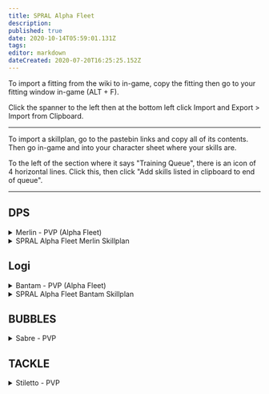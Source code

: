 ```yaml
---
title: SPRAL Alpha Fleet
description: 
published: true
date: 2020-10-14T05:59:01.131Z
tags: 
editor: markdown
dateCreated: 2020-07-20T16:25:25.152Z
---
```


To import a fitting from the wiki to in-game, copy the fitting then go to your fitting window in-game (ALT + F).

Click the spanner to the left then at the bottom left click Import and Export > Import from Clipboard.

---
To import a skillplan, go to the pastebin links and copy all of its contents. Then go in-game and into your character sheet where your skills are.

To the left of the section where it says "Training Queue", there is an icon of 4 horizontal lines. Click this, then click "Add skills listed in clipboard to end of queue".

---
## DPS

<details>
  <summary>Merlin - PVP (Alpha Fleet)</summary>
[Merlin, Merlin - PVP (Alpha Fleet)]

Damage Control I
Vortex Compact Magnetic Field Stabilizer
Micro Auxiliary Power Core I

5MN Quad LiF Restrained Microwarpdrive
Medium Shield Extender I
Faint Epsilon Scoped Warp Scrambler
X5 Enduring Stasis Webifier

Modal Light Ion Particle Accelerator I
Modal Light Ion Particle Accelerator I
Modal Light Ion Particle Accelerator I

Small EM Shield Reinforcer I
Small Hybrid Burst Aerator I
Small Ancillary Current Router I


Antimatter Charge S x2000
Caldari Navy Antimatter Charge S x1000
Caldari Navy Iron Charge S x1000
</details>

<details>
  <summary>SPRAL Alpha Fleet Merlin Skillplan</summary>

  https://pastebin.com/xqm5W2m0
</details>


## Logi

<details>
  <summary>Bantam - PVP (Alpha Fleet)</summary>
[Bantam, Bantam - PVP (Alpha Fleet)]

Damage Control I
Micro Auxiliary Power Core I

5MN Quad LiF Restrained Microwarpdrive
Medium Shield Extender I
Enduring Multispectrum Shield Hardener
Small F-RX Compact Capacitor Booster

Small S95a Scoped Remote Shield Booster
Small S95a Scoped Remote Shield Booster
Small S95a Scoped Remote Shield Booster

Small EM Shield Reinforcer I
Small Core Defense Field Extender I
Small Core Defense Field Extender I


Warrior I x1


Navy Cap Booster 400 x22
</details>

<details>
  <summary>SPRAL Alpha Fleet Bantam Skillplan</summary>

  https://pastebin.com/qiR9vUXc
</details>


## BUBBLES

<details>
  <summary>Sabre - PVP</summary>
[Sabre, Sabre - PVP]

IFFA Compact Damage Control
Nanofiber Internal Structure II

5MN Quad LiF Restrained Microwarpdrive
Medium Shield Extender II
Medium Shield Extender II
Initiated Compact Warp Scrambler

Interdiction Sphere Launcher I
Prototype Cloaking Device I
125mm Gatling AutoCannon II
125mm Gatling AutoCannon II
125mm Gatling AutoCannon II
125mm Gatling AutoCannon II
125mm Gatling AutoCannon II
125mm Gatling AutoCannon II

Small Hyperspatial Velocity Optimizer I
Small Hyperspatial Velocity Optimizer I


Barrage S x2000
Hail S x2000
Warp Disrupt Probe x60
Nanite Repair Paste x50
EMP S x4000
Republic Fleet EMP S x2000
</details>

## TACKLE

<details>
  <summary>Stiletto - PVP</summary>
[Stiletto, Stiletto - PVP]

Damage Control II
Nanofiber Internal Structure II
Nanofiber Internal Structure II

5MN Quad LiF Restrained Microwarpdrive
Warp Disruptor II
Warp Scrambler II
Republic Fleet Medium Shield Extender

Core Probe Launcher II
[Empty High slot]
[Empty High slot]

Small Ionic Field Projector II
Small Hyperspatial Velocity Optimizer II


Nanite Repair Paste x50
Sisters Core Scanner Probe x8
</details>